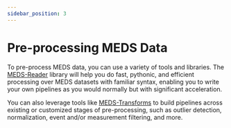 ```yaml
---
sidebar_position: 3
---
```


# Pre-processing MEDS Data

To pre-process MEDS data, you can use a variety of tools and libraries. The
[MEDS-Reader](https://meds-reader.readthedocs.io/en/latest/) library will help you do fast, pythonic, and
efficient processing over MEDS datasets with familiar syntax, enabling you to write your own pipelines as you
would normally but with significant acceleration.

You can also leverage tools like [MEDS-Transforms](https://github.com/mmcdermott/MEDS_transforms) to build
pipelines across existing or customized stages of pre-processing, such as outlier detection, normalization,
event and/or measurement filtering, and more.
